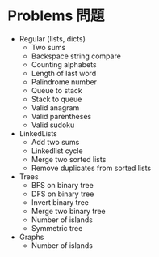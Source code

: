 # Problems 問題
- Regular (lists, dicts)
    * Two sums
    * Backspace string compare
    * Counting alphabets
    * Length of last word
    * Palindrome number
    * Queue to stack
    * Stack to queue
    * Valid anagram
    * Valid parentheses
    * Valid sudoku
- LinkedLists
    * Add two sums
    * Linkedlist cycle
    * Merge two sorted lists
    * Remove duplicates from sorted lists
- Trees
    * BFS on binary tree
    * DFS on binary tree
    * Invert binary tree
    * Merge two binary tree
    * Number of islands
    * Symmetric tree
- Graphs
    * Number of islands